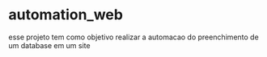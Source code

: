 # automation_web
esse projeto tem como objetivo realizar a automacao do preenchimento de um database em um site
